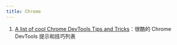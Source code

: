 ```yaml
---
title: Chrome
---
```


1. [A list of cool Chrome DevTools Tips and Tricks](https://flaviocopes.com/chrome-devtools-tips/#drag-and-drop-in-the-elements-panel)：很酷的 Chrome DevTools 提示和技巧列表
